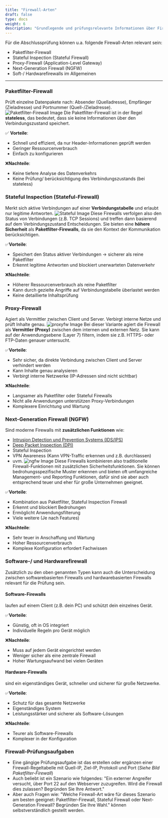 ```yaml
---
title: "Firewall-Arten"
draft: false
type: docs
weight: 6
description: "Grundlegende und prüfungsrelevante Informationen über Firewall-Arten"
--- 
```

Für die Abschlussprüfung können u.a. folgende Firewall-Arten relevant sein:
- Paketfilter-Firewall
- Stateful Inspection (Stateful Firewall) 
- Proxy-Firewall (Application-Level Gateway)
- Next-Generation Firewall (NGFW)
- Soft-/ Hardwarefirewalls im Allgemeinen
---
### Paketfilter-Firewall
Prüft einzelne Datenpakete nach: Absender (Quelladresse), Empfänger (Zieladresse) und Portnummer (Quell-/Zieladresse).
![Paketfilter-Firewall Image](./Paketfilter-Firewall.png)
Die Paketfilter-Firewall ist in der Regel **stateless**, das bedeutet, dass sie keine Informationen über den Verbindungszustand speichert. 

✅ **Vorteile**:
- Schnell und effizient, da nur Header-Informationen geprüft werden
- Geringer Ressourcenverbrauch
- Einfach zu konfigurieren

❌**Nachteile**: 
- Keine tiefere Analyse des Datenverkehrs
- Keine Prüfung/ berücksichtigung des Verbindungszustands (bei stateless) 

### Stateful Inspection (Stateful-Firewall)
Merkt sich aktive Verbindungen auf einer **Verbindungstabelle** und erlaubt nur legitime Antworten. 
![Stateful Image](./Stateful.svg)
Diese Firewalls verfolgen also den Status von Verbindungen (z.B. TCP Sessions) und treffen dann basierend auf dem Verbindungszustand Entscheidungen. 
Sie bieten eine **höhere Sicherheit** als **Paketfilter-Firewalls**, da sie den Kontext der Kommunikation berücksichtigen.  

✅**Vorteile**: 
- Speichert den Status aktiver Verbindungen -> sicherer als reine Paketfilter
- Erkennt legitime Antworten und blockiert unerwarteten Datenverkehr

❌**Nachteile**: 
- Höherer Ressourcenverbrauch als reine Paketfilter
- Kann durch gezielte Angriffe auf Verbindungstabelle überlastet werden
- Keine detaillierte Inhaltsprüfung
### Proxy-Firewall
Agiert als Vermittler zwischen Client und Server. Verbirgt interne Netze und prüft Inhalte genau. 
![proxyfw Image](./proxyfw.png)
Bei dieser Variante agiert die Firewall als **Vermittler (Proxy)** zwischen dem internen und externen Netz. Sie kann auf der Anwendungsebene (Layer 7) filtern, indem sie z.B. HTTPS- oder FTP-Daten genauer untersucht. 

✅**Vorteile**:
- Sehr sicher, da direkte Verbindung zwischen Client und Server verhindert werden
- Kann Inhalte genau analysieren
- Verbirgt interne Netzwerke (IP-Adressen sind nicht sichtbar) 

❌**Nachteile**:
- Langsamer als Paketfilter oder Stateful Firewalls 
- Nicht alle Anwendungen unterstützen Proxy-Verbindungen
- Komplexere Einrichtung und Wartung
### Next-Generation Firewall (NGFW) 
Sind moderne Firewalls mit **zusätzlichen Funktionen** wie:
- [Intrusion Detection und Prevention Systems (IDS/IPS)](https://www.juniper.net/de/de/research-topics/what-is-ids-ips.html/ "Intrusion Detection und Prevention Systems (IDS/IPS) auf juniper.net")
- [Deep Packet Inspection (DPI)](https://de.wikipedia.org/wiki/Deep_Packet_Inspection/ "DPI auf Wikipedia")
- Stateful Inspection
- VPN Awareness (Kann VPN-Traffic erkennen und z.B. durchlassen)  
- uvm. 
![ngfw Image](./ngfw.webp)
Diese Firewalls kombinieren also traditionelle Firewall-Funktionen mit zusätzlichen Sicherheitsfunktionen.
Sie können bedrohungsspezifische Muster erkennen und bieten oft umfangreiche Management- und Reporting Funktionen, dafür sind sie aber auch entsprechend teuer und eher für große Unternehmen geeignet. 

✅**Vorteile**:
- Kombination aus Paketfilter, Stateful Inspection Firewall
- Erkennt und blockiert Bedrohungen 
- Ermöglicht Anwendungsfilterung
- Viele weitere (Je nach Features) 

❌**Nachteile**:
- Sehr teuer in Anschaffung und Wartung
- Hoher Ressourcenverbrauch
- Komplexe Konfiguration erfordert Fachwissen

### Software-/ und Hardwarefirewall 
Zusätzlich zu den oben genannten Typen kann auch die Unterscheidung zwischen softwarebasierten Firewalls und hardwarebasierten Firewalls relevant für die Prüfung sein. 

#### Software-Firewalls
laufen auf einem Client (z.B. dein PC) und schützt dein einzelnes Gerät.   

✅**Vorteile**:
- Günstig, oft in OS integriert
- Individuelle Regeln pro Gerät möglich

❌**Nachteile**:
- Muss auf jedem Gerät eingerichtet werden
- Weniger sicher als eine zentrale Firewall
- Hoher Wartungsaufwand bei vielen Geräten

#### Hardware-Firewalls
sind ein eigenständiges Gerät, schneller und sicherer für große Netzwerke.  

✅**Vorteile**:
- Schutz für das gesamte Netzwerke
- Eigenständiges System
- Leistungsstärker und sicherer als Software-Lösungen

❌**Nachteile**:
- Teurer als Software-Firewalls
- Komplexer in der Konfiguration 


### Firewall-Prüfungsaufgaben
- Eine gängige Prüfungsaufgabe ist das erstellen oder ergänzen einer Firewall-Regeltabelle mit Quell-IP, Ziel-IP, Protokoll und Port (*Siehe Bild Paketfilter-Firewall*)
- Auch beliebt ist ein Szenario wie folgendes: "Ein externer Angreifer versucht, über Port 22 auf den Webserver zuzugreifen. Wird die Firewall dies zulassen? Begründen Sie Ihre Antwort."
- Aber auch Fragen wie: "Welche Firewall-Art wäre für dieses Szenario am besten geeignet: Paketfilter-Firewall, Stateful Firewall oder Next-Generation Firewall? Begründen Sie Ihre Wahl." können selbstverständlich gestellt werden. 